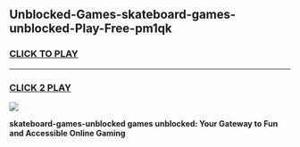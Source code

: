 
## Unblocked-Games-skateboard-games-unblocked-Play-Free-pm1qk
<h3>
<a href="https://premium76.site?title=skateboard-games-unblocked&ref=23A">CLICK TO PLAY</a></h3>
<hr>

<h3>
<a href="https://premium76.site?title=skateboard-games-unblocked&ref=23A">CLICK 2 PLAY</a>
  
</h3>

<a href="https://premium76.site?title=skateboard-games-unblocked&ref=23A"><img src="https://clearcache.store/games.png"></a>


**skateboard-games-unblocked games unblocked: Your Gateway to Fun and Accessible Online Gaming**
